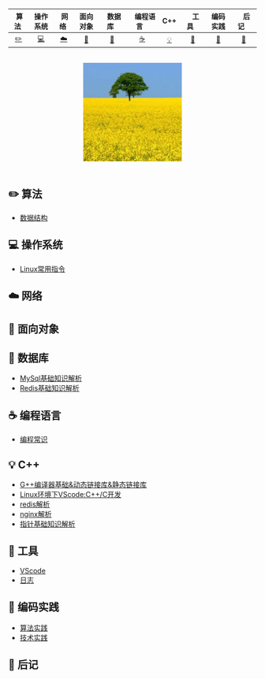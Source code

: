 

| &nbsp;算法&nbsp; | 操作系统 | &nbsp;网络&nbsp;|面向对象| &nbsp;&nbsp;数据库&nbsp;&nbsp;|&nbsp;&nbsp;&nbsp;编程语言&nbsp;&nbsp;&nbsp;|         C++| &nbsp;&nbsp;&nbsp;工具&nbsp;&nbsp;&nbsp; |编码实践| &nbsp;&nbsp;&nbsp;后记&nbsp;&nbsp;&nbsp; |
| :---: | :----: | :---: | :----: | :----: | :----: | :----: | :----: | :----: | :----: |
| [:pencil2:](#pencil2-算法) | [:computer:](#computer-操作系统) | [:cloud:](#cloud-网络) | [:art:](#art-面向对象) | [:floppy_disk:](#floppy_disk-数据库) |[:coffee:](#coffee-编程语言)| [:bulb:](#bulb-C++) |[:wrench:](#wrench-工具)| [:watermelon:](#watermelon-编码实践) |[:memo:](#memo-后记)|

<br>

<div align="center">
    <img src="resource/img/public/head_picture_jim.jpg" width="200px">
</div>

<br>

## :pencil2: 算法

- [数据结构](https://github.com/xuanchengsunjin/Jim_note/blob/sandbox/note/algorithm/data_structure/content.md)

## :computer: 操作系统

- [Linux常用指令](https://github.com/xuanchengsunjin/Jim_note/blob/sandbox/note/operating_system/linux/order_content.md)

## :cloud: 网络 

## :art: 面向对象

## :floppy_disk: 数据库 

- [MySql基础知识解析](https://github.com/xuanchengsunjin/Jim_note/blob/sandbox/note/database/mysql/content.md)
- [Redis基础知识解析](https://github.com/xuanchengsunjin/Jim_note/blob/sandbox/note/database/redis/content.md)

## :coffee: 编程语言

- [编程常识](https://github.com/xuanchengsunjin/Jim_note/blob/sandbox/note/code/common_knowledge/content.md)

## :bulb: C++ 

- [G++编译器基础&动态链接库&静态链接库](https://www.cnblogs.com/king-lps/p/7757919.html)
- [Linux环境下VScode:C++/C开发](https://github.com/xuanchengsunjin/Jim_note/blob/sandbox/note/C++/tool_content/vscode.md)
- [redis解析](https://github.com/xuanchengsunjin/Jim_note/blob/sandbox/note/C++/redis_content/redis_content.md)
- [nginx解析](https://github.com/xuanchengsunjin/Jim_note/blob/sandbox/note/C++/nginx_content/nginx_content.md)
- [指针基础知识解析](https://github.com/xuanchengsunjin/Jim_note/blob/sandbox/note/C++/point_content/point_basic_knowledge.md)

## :wrench: 工具

- [VScode](https://github.com/xuanchengsunjin/Jim_note/blob/sandbox/note/tool/vscode/content.md)
- [日志](https://github.com/xuanchengsunjin/Jim_note/blob/sandbox/note/tool/journal/content.md)

## :watermelon: 编码实践 

- [算法实践](https://github.com/xuanchengsunjin/Jim_note/blob/sandbox/note/algorithm_practice/content.md)
- [技术实践](https://github.com/xuanchengsunjin/Jim_note/blob/sandbox/note/tec_practice/content.md)

## :memo: 后记






